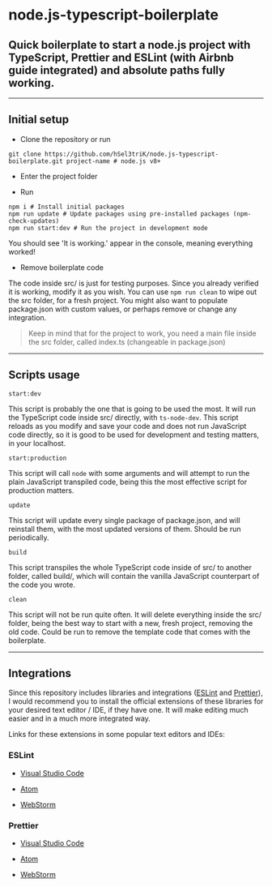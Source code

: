 # node.js-typescript-boilerplate

## Quick boilerplate to start a node.js project with TypeScript, Prettier and ESLint (with Airbnb guide integrated) and absolute paths fully working.

---

## Initial setup

- Clone the repository or run

```
git clone https://github.com/hSel3triK/node.js-typescript-boilerplate.git project-name # node.js v8+
```

- Enter the project folder

- Run

```
npm i # Install initial packages
npm run update # Update packages using pre-installed packages (npm-check-updates)
npm run start:dev # Run the project in development mode
```

You should see 'It is working.' appear in the console, meaning everything worked!

- Remove boilerplate code

The code inside src/ is just for testing purposes. Since you already verified it is working, modify it as you wish.
You can use `npm run clean` to wipe out the src folder, for a fresh project.
You might also want to populate package.json with custom values, or perhaps remove or change any integration.

> Keep in mind that for the project to work, you need a main file inside the src folder, called index.ts (changeable in package.json)

---

## Scripts usage

`start:dev`

This script is probably the one that is going to be used the most. It will run the TypeScript code inside src/ directly, with `ts-node-dev`. This script reloads as you modify and save your code and does not run JavaScript code directly, so it is good to be used for development and testing matters, in your localhost.

`start:production`

This script will call `node` with some arguments and will attempt to run the plain JavaScript transpiled code, being this the most effective script for production matters.

`update`

This script will update every single package of package.json, and will reinstall them, with the most updated versions of them. Should be run periodically.

`build`

This script transpiles the whole TypeScript code inside of src/ to another folder, called build/, which will contain the vanilla JavaScript counterpart of the code you wrote.

`clean`

This script will not be run quite often. It will delete everything inside the src/ folder, being the best way to start with a new, fresh project, removing the old code. Could be run to remove the template code that comes with the boilerplate.

---

## Integrations

Since this repository includes libraries and integrations ([ESLint](https://eslint.org/) and [Prettier](https://prettier.io/)), I would recommend you to install the official extensions of these libraries for your desired text editor / IDE, if they have one. It will make editing much easier and in a much more integrated way.

Links for these extensions in some popular text editors and IDEs:

### ESLint

- [Visual Studio Code](https://marketplace.visualstudio.com/items?itemName=dbaeumer.vscode-eslint)

- [Atom](https://atom.io/packages/eslint)

- [WebStorm](https://www.jetbrains.com/help/webstorm/eslint.html)

### Prettier

- [Visual Studio Code](https://marketplace.visualstudio.com/items?itemName=esbenp.prettier-vscode)

- [Atom](https://atom.io/packages/prettier-atom)

- [WebStorm](https://www.jetbrains.com/help/webstorm/prettier.html)
